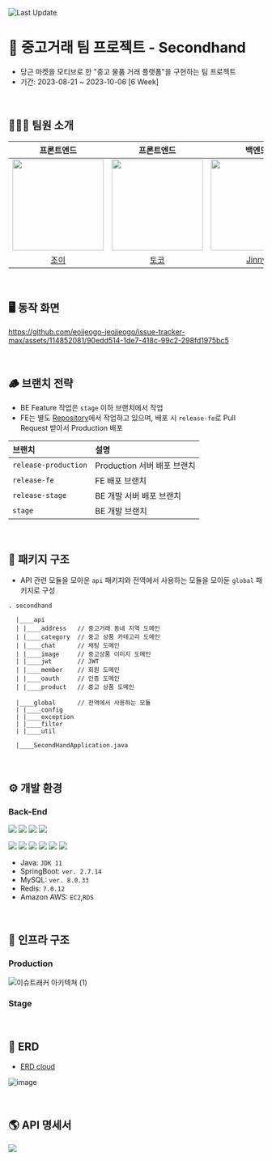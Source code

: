 ![Last Update](https://img.shields.io/badge/Last_Upadate-2023--10--06-blue)

# 🥕 중고거래 팀 프로젝트 - Secondhand
- 당근 마켓을 모티브로 한 "중고 물품 거래 플랫폼"을 구현하는 팀 프로젝트
- 기간: 2023-08-21 ~ 2023-10-06 [6 Week]

<br/>

## 🧑🏻‍💻 팀원 소개

|                                   프론트엔드                                    |                                   프론트엔드                                    |                                    백엔드                                     |                                   백엔드                                    |
|:--------------------------------------------------------------------------:|:--------------------------------------------------------------------------:|:--------------------------------------------------------------------------:|:------------------------------------------------------------------------:|
| <img src = "https://avatars.githubusercontent.com/youzysu" width="180px;"> | <img src = "https://avatars.githubusercontent.com/aaaz425" width="180px;"> | <img src = "https://avatars.githubusercontent.com/jinny-l" width="180px;"> | <img src = "https://avatars.githubusercontent.com/swinb" width="180px;"> |
|                      [조이](https://github.com/youzysu)                      |                      [토코](https://github.com/aaaz425)                      |                    [Jinny](https://github.com/jinny-l)                     |                      [감귤](https://github.com/swinb)                      |


<br/>

## 🖥️ 동작 화면
https://github.com/eojjeogo-jeojjeogo/issue-tracker-max/assets/114852081/90edd514-1de7-418c-99c2-298fd1975bc5


<br/>

## 🪵 브랜치 전략
- BE Feature 작업은 `stage` 이하 브랜치에서 작업
- FE는 별도 [Repository](https://github.com/masters2023-project-team05-second-hand/second-hand-max-fe)에서 작업하고 있으며, 배포 시 `release-fe`로 Pull Request 받아서 Production 배포


| 브랜치                  | 설명                   |
|:---------------------|:---------------------|
| `release-production` | Production 서버 배포 브랜치 |
| `release-fe`         | FE 배포 브랜치            |
| `release-stage`      | BE 개발 서버 배포 브랜치      |
| `stage`              | BE 개발 브랜치            |


<br/>

## 📂 패키지 구조
- API 관련 모듈을 모아운 `api` 패키지와 전역에서 사용하는 모듈을 모아둔 `global` 패키지로 구성

```
. secondhand

  |____api
  | |____address   // 중고거래 동네 지역 도메인
  | |____category  // 중고 상품 카테고리 도메인
  | |____chat      // 채팅 도메인
  | |____image     // 중고상품 이미지 도메인
  | |____jwt       // JWT
  | |____member    // 회원 도메인
  | |____oauth     // 인증 도메인
  | |____product   // 중고 상품 도메인
  
  |____global      // 전역에서 사용하는 모듈
  | |____config
  | |____exception
  | |____filter
  | |____util
  
  |____SecondHandApplication.java
```

<br/>

## ⚙️ 개발 환경


### Back-End
![](https://img.shields.io/badge/Java-007396?style=flat&logo=OpenJDK&logoColor=white)
![](https://img.shields.io/badge/SpringBoot-6DB33F?style=flat&logo=SpringBoot&logoColor=white)
![](https://img.shields.io/badge/MySQL-4479A1?style=flat&logo=MySQL&logoColor=white)
![](https://img.shields.io/badge/GitHub_Actions-2088FF?style=flat&logo=githubactions&logoColor=white)

![](https://img.shields.io/badge/-NginX-269539?style=flat&amp;logo=Nginx&amp;logoColor=white)
![](https://img.shields.io/badge/-Docker-2496ED?style=flat&amp;logo=Docker&amp;logoColor=white)
![](https://img.shields.io/badge/AWS%20EC2-FA7343?style=flat&logo=amazonec2&logoColor=white)
![](https://img.shields.io/badge/-AWS_S3-569A31?style=flat&amp;logo=Amazon-S3&amp;logoColor=white)
![](https://img.shields.io/badge/AWS_RDS-527FFF?style=flat&logo=amazonrds&logoColor=white)
![](https://img.shields.io/badge/Redis-FF4D4D?style=flat&logo=redis&logoColor=white)

- Java: `JDK 11`
- SpringBoot: `ver. 2.7.14`
- MySQL: `ver. 8.0.33`
- Redis: `7.0.12`
- Amazon AWS: `EC2`,`RDS`

<br/>

## 🔧️ 인프라 구조

### Production

![이슈트래커 아키텍쳐 (1)](https://github.com/eojjeogo-jeojjeogo/issue-tracker-max/assets/108214590/11fdbd50-b925-4106-822f-e57b98b228c0)

### Stage

<br/>

## 💾 ERD
- [ERD cloud](https://www.erdcloud.com/d/mY7AM7XhTRcZ8HayK)

![image](https://github.com/masters2023-project-team05-second-hand/second-hand-max-be-b/assets/108214590/db19df12-e28a-4f2e-93f6-5e60b4d5f647)

<br/>

## 🌎 API 명세서
<a href="https://documenter.getpostman.com/view/28185148/2s9Y5TzkFu "><img src="https://img.shields.io/badge/Postman-FF6C37?style=flat&logo=postman&logoColor=white"></a>
